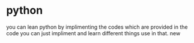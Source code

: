 # python
you can lean python by implimenting the codes which are provided in the code 
you can just impliment and learn different things use in that.
new
